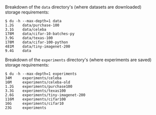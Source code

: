 Breakdown of the `data` directory's (where datasets are downloaded) storage requirements:

```
$ du -h --max-depth=1 data
1.2G	data/purchase-100
3.1G	data/celeba
178M	data/cifar-10-batches-py
3.9G	data/texas-100
178M	data/cifar-100-python
481M	data/tiny-imagenet-200
9.4G	data
```

Breakdown of the `experiments` directory's (where experiments are saved) storage requirements:
```
$ du -h --max-depth=1 experiments
34M 	experiments/celeba
16M 	experiments/celeba-old
1.2G	experiments/purchase100
3.3G	experiments/texas100
2.6G	experiments/tiny-imagenet-200
116M	experiments/cifar100
16G 	experiments/cifar10
23G 	experiments
```
